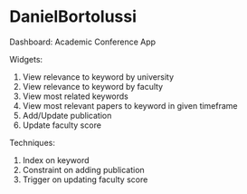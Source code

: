 # DanielBortolussi

Dashboard: Academic Conference App

Widgets:

1. View relevance to keyword by university
2. View relevance to keyword by faculty
3. View most related keywords
4. View most relevant papers to keyword in given timeframe
5. Add/Update publication
6. Update faculty score

Techniques:

1. Index on keyword
2. Constraint on adding publication
3. Trigger on updating faculty score

